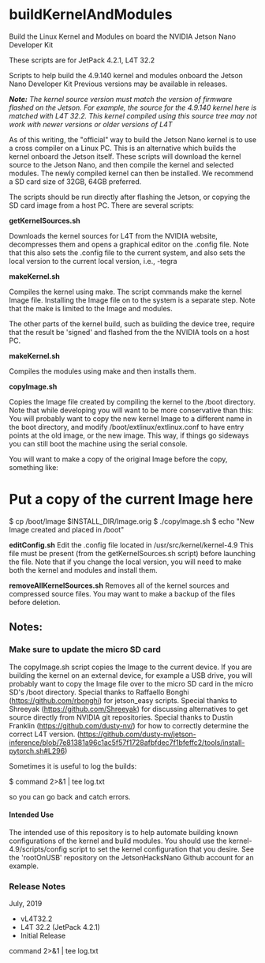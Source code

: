 # buildKernelAndModules
Build the Linux Kernel and Modules on board the NVIDIA Jetson Nano Developer Kit

These scripts are for JetPack 4.2.1, L4T 32.2

Scripts to help build the 4.9.140 kernel and modules onboard the Jetson Nano Developer Kit Previous versions may be available in releases.

<em><strong>Note:</strong> The kernel source version must match the version of firmware flashed on the Jetson. For example, the source for the 4.9.140 kernel here is matched with L4T 32.2. This kernel compiled using this source tree may not work with newer versions or older versions of L4T</em>

As of this writing, the "official" way to build the Jetson Nano kernel is to use a cross compiler on a Linux PC. This is an alternative which builds the kernel onboard the Jetson itself. These scripts will download the kernel source to the Jetson Nano, and then compile the kernel and selected modules. The newly compiled kernel can then be installed. We recommend a SD card size of 32GB, 64GB preferred.

The scripts should be run directly after flashing the Jetson, or copying the SD card image from a host PC. There are several scripts:

<strong>getKernelSources.sh</strong>

Downloads the kernel sources for L4T from the NVIDIA website, decompresses them and opens a graphical editor on the .config file. Note that this also sets the .config file to the current system, and also sets the local version to the current local version, i.e., -tegra


<strong>makeKernel.sh</strong>

Compiles the kernel using make. The script commands make the kernel Image file. Installing the Image file on to the system is a separate step. Note that the make is limited to the Image and modules.

The other parts of the kernel build, such as building the device tree, require that the result be 'signed' and flashed from the the NVIDIA tools on a host PC.

<strong>makeKernel.sh</strong>

Compiles the modules using make and then installs them.

<strong>copyImage.sh</strong>

Copies the Image file created by compiling the kernel to the /boot directory. Note that while developing you will want to be more conservative than this: You will probably want to copy the new kernel Image to a different name in the boot directory, and modify /boot/extlinux/extlinux.conf to have entry points at the old image, or the new image. This way, if things go sideways you can still boot the machine using the serial console.

You will want to make a copy of the original Image before the copy, something like:

# Put a copy of the current Image here
$ cp /boot/Image $INSTALL_DIR/Image.orig
$ ./copyImage.sh
$ echo "New Image created and placed in /boot"


<strong>editConfig.sh</strong>
Edit the .config file located in /usr/src/kernel/kernel-4.9 This file must be present (from the getKernelSources.sh script) before launching the file. Note that if you change the local version, you will need to make both the kernel and modules and install them.

<strong>removeAllKernelSources.sh</strong>
Removes all of the kernel sources and compressed source files. You may want to make a backup of the files before deletion.

<h2>Notes:</h2> 
<h3>Make sure to update the micro SD card</h3>

The copyImage.sh script copies the Image to the current device. If you are building the kernel on an external device, for example a USB drive, you will probably want to copy the Image file over to the micro SD card in the micro SD's /boot directory. 
Special thanks to Raffaello Bonghi (https://github.com/rbonghi) for jetson_easy scripts.
Special thanks to Shreeyak (https://github.com/Shreeyak) for discussing alternatives to get source directly from NVIDIA git repositories.
Special thanks to Dustin Franklin (https://github.com/dusty-nv/) for how to correctly determine the correct L4T version. (https://github.com/dusty-nv/jetson-inference/blob/7e81381a96c1ac5f57f1728afbfdec7f1bfeffc2/tools/install-pytorch.sh#L296) 

Sometimes it is useful to log the builds:

$ command 2>&1 | tee log.txt

so you can go back and catch errors.

<h4>Intended Use</h4>
The intended use of this repository is to help automate building known configurations of the kernel and build modules. You should use the kernel-4.9/scripts/config script to set the kernel configuration that you desire. See the 'rootOnUSB' repository on the JetsonHacksNano Github account for an example.

### Release Notes
July, 2019
* vL4T32.2
* L4T 32.2 (JetPack 4.2.1)
* Initial Release 


command 2>&1 | tee log.txt
